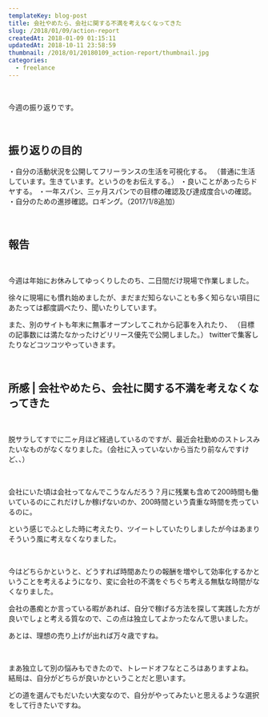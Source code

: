 ```yaml
---
templateKey: blog-post
title: 会社やめたら、会社に関する不満を考えなくなってきた
slug: /2018/01/09/action-report
createdAt: 2018-01-09 01:15:11
updatedAt: 2018-10-11 23:58:59
thumbnail: /2018/01/20180109_action-report/thumbnail.jpg
categories: 
  - freelance
---
```


&nbsp;

今週の振り返りです。

&nbsp;
<h2>振り返りの目的</h2>
・自分の活動状況を公開してフリーランスの生活を可視化する。
（普通に生活しています。生きています。というのをお伝えする。）
・良いことがあったらドヤする。
・一年スパン、三ヶ月スパンでの目標の確認及び達成度合いの確認。
・自分のための進捗確認。ロギング。（2017/1/8追加）

&nbsp;
<h2>報告</h2>
&nbsp;

今週は年始にお休みしてゆっくりしたのち、二日間だけ現場で作業しました。

徐々に現場にも慣れ始めましたが、まだまだ知らないことも多く知らない項目にあたっては都度調べたり、聞いたりしています。

また、別のサイトも年末に無事オープンしてこれから記事を入れたり、
（目標の記事数には満たなかったけどリリース優先で公開しました。）
twitterで集客したりなどコツコツやっていきます。

&nbsp;
<h2>所感 | 会社やめたら、会社に関する不満を考えなくなってきた</h2>
&nbsp;

脱サラしてすでに二ヶ月ほど経過しているのですが、最近会社勤めのストレスみたいなものがなくなりました。（会社に入っていないから当たり前なんですけど、、）

&nbsp;

会社にいた頃は会社ってなんでこうなんだろう？月に残業も含めて200時間も働いているのにこれだけしか稼げないのか、200時間という貴重な時間を売っているのに。

という感じでふとした時に考えたり、ツイートしていたりしましたが今はあまりそういう風に考えなくなりました。

&nbsp;

今はどちらかというと、どうすれば時間あたりの報酬を増やして効率化するかということを考えるようになり、変に会社の不満をぐちぐち考える無駄な時間がなくなりました。

会社の愚痴とか言っている暇があれば、自分で稼げる方法を探して実践した方が良いでしょと考える質なので、この点は独立してよかったなんて思いました。

あとは、理想の売り上げが出れば万々歳ですね。

&nbsp;

まあ独立して別の悩みもできたので、トレードオフなところはありますよね。
結局は、自分がどちらが良いかということだと思います。

どの道を選んでもだいたい大変なので、自分がやってみたいと思えるような選択をして行きたいですね。
